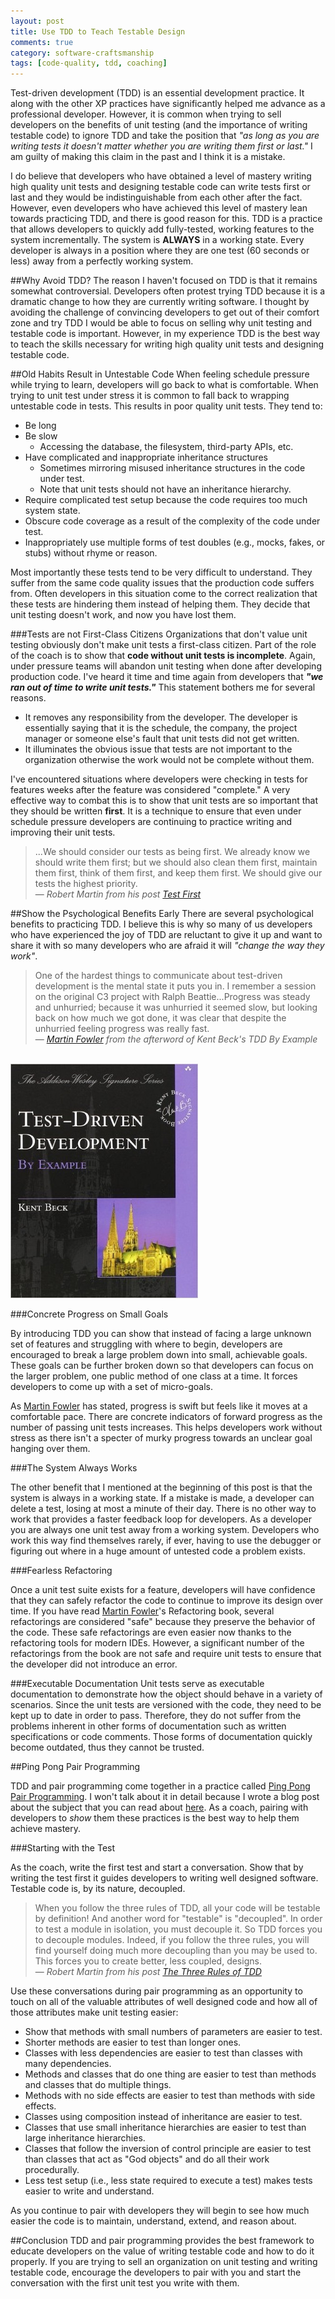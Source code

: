 ```yaml
---
layout: post
title: Use TDD to Teach Testable Design 
comments: true
category: software-craftsmanship
tags: [code-quality, tdd, coaching]
---
```


Test-driven development (TDD) is an essential development practice. It along with the other XP practices have significantly helped me advance as a professional developer. However, it is common when trying to sell developers on the benefits of unit testing (and the importance of writing testable code) to ignore TDD and take the position that _"as long as you are writing tests it doesn't matter whether you are writing them first or last."_ I am guilty of making this claim in the past and I think it is a mistake. 

<!--more-->

I do believe that developers who have obtained a level of mastery writing high quality unit tests and designing testable code can write tests first or last and they would be indistinguishable from each other after the fact. However, even developers who have achieved this level of mastery lean towards practicing TDD, and there is good reason for this. TDD is a practice that allows developers to quickly add fully-tested, working features to the system incrementally. The system is **ALWAYS** in a working state. Every developer is always in a position where they are one test (60 seconds or less) away from a perfectly working system.

##Why Avoid TDD?
The reason I haven't focused on TDD is that it remains somewhat controversial. Developers often protest trying TDD because it is a dramatic change to how they are currently writing software. I thought by avoiding the challenge of convincing developers to get out of their comfort zone and try TDD I would be able to focus on selling why unit testing and testable code is important. However, in my experience TDD is the best way to teach the skills necessary for writing high quality unit tests and designing testable code. 

##Old Habits Result in Untestable Code
When feeling schedule pressure while trying to learn, developers will go back to what is comfortable. When trying to unit test under stress it is common to fall back to wrapping untestable code in tests. This results in poor quality unit tests. They tend to:

* Be long
* Be slow 
	* Accessing the database, the filesystem, third-party APIs, etc.
* Have complicated and inappropriate inheritance structures
	* Sometimes mirroring misused inheritance structures in the code under test. 
	* Note that unit tests should not have an inheritance hierarchy.
* Require complicated test setup because the code requires too much system state.
* Obscure code coverage as a result of the complexity of the code under test.
* Inappropriately use multiple forms of test doubles (e.g., mocks, fakes, or stubs) without rhyme or reason.

Most importantly these tests tend to be very difficult to understand. They suffer from the same code quality issues that the production code suffers from. Often developers in this situation come to the correct realization that these tests are hindering them instead of helping them. They decide that unit testing doesn't work, and now you have lost them.

###Tests are not First-Class Citizens
Organizations that don't value unit testing obviously don't make unit tests a first-class citizen. Part of the role of the coach is to show that **code without unit tests is incomplete**. Again, under pressure teams will abandon unit testing when done after developing production code. I've heard it time and time again from developers that *__"we ran out of time to write unit tests."__* This statement bothers me for several reasons. 

* It removes any responsibility from the developer. The developer is essentially saying that it is the schedule, the company, the project manager or someone else's fault that unit tests did not get written.
* It illuminates the obvious issue that tests are not important to the organization otherwise the work would not be complete without them. 

I've encountered situations where developers were checking in tests for features weeks after the feature was considered "complete." A very effective way to combat this is to show that unit tests are so important that they should be written **first**. It is a technique to ensure that even under schedule pressure developers are continuing to practice writing and improving their unit tests.

> ...We should consider our tests as being first. We already know we should write them first; but we should also clean them first, maintain them first, think of them first, and keep them first. We should give our tests the highest priority.  
>&mdash; _Robert Martin from his post [Test First](https://blog.8thlight.com/uncle-bob/2013/09/23/Test-first.html)_ 

##Show the Psychological Benefits Early
There are several psychological benefits to practicing TDD. I believe this is why so many of us developers who have experienced the joy of TDD are reluctant to give it up and want to share it with so many developers who are afraid it will _"change the way they work"_.

> One of the hardest things to communicate about test-driven development is the mental state it puts you in. I remember a session on the original C3 project with Ralph Beattie...Progress was steady and unhurried; because it was unhurried it seemed slow, but looking back on how much we got done, it was clear that despite the unhurried feeling progress was really fast.  
> &mdash; _[Martin Fowler](http://martinfowler.com/) from the afterword of Kent Beck's TDD By Example_

<br/>
<img class="img-responsive center-block" src="/images/tdd_by_example.jpg" />

###Concrete Progress on Small Goals

By introducing TDD you can show that instead of facing a large unknown set of features and struggling with where to begin, developers are encouraged to break a large problem down into small, achievable goals. These goals can be further broken down so that developers can focus on the larger problem, one public method of one class at a time. It forces developers to come up with a set of micro-goals. 

As [Martin Fowler](http://martinfowler.com/) has stated, progress is swift but feels like it moves at a comfortable pace. There are concrete indicators of forward progress as the number of passing unit tests increases. This helps developers work without stress as there isn't a specter of murky progress towards an unclear goal hanging over them.

###The System Always Works

The other benefit that I mentioned at the beginning of this post is that the system is always in a working state. If a mistake is made, a developer can delete a test, losing at most a minute of their day. There is no other way to work that provides a faster feedback loop for developers. As a developer you are always one unit test away from a working system. Developers who work this way find themselves rarely, if ever, having to use the debugger or figuring out where in a huge amount of untested code a problem exists.

###Fearless Refactoring

Once a unit test suite exists for a feature, developers will have confidence that they can safely refactor the code to continue to improve its design over time. If you have read [Martin Fowler](http://martinfowler.com/)'s Refactoring book, several refactorings are considered "safe" because they preserve the behavior of the code. These safe refactorings are even easier now thanks to the refactoring tools for modern IDEs. However, a significant number of the refactorings from the book are not safe and require unit tests to ensure that the developer did not introduce an error.

###Executable Documentation
Unit tests serve as executable documentation to demonstrate how the object should behave in a variety of scenarios. Since the unit tests are versioned with the code, they need to be kept up to date in order to pass. Therefore, they do not suffer from the problems inherent in other forms of documentation such as written specifications or code comments. Those forms of documentation quickly become outdated, thus they cannot be trusted.

##Ping Pong Pair Programming

TDD and pair programming come together in a practice called [Ping Pong Pair Programming](/2015/04/18/ping-pong-pair-programming.html). I won't talk about it in detail because I wrote a blog post about the subject that you can read about [here](/2015/04/18/ping-pong-pair-programming.html). As a coach, pairing with developers to *show* them these practices is the best way to help them achieve mastery. 

###Starting with the Test

As the coach, write the first test and start a conversation. Show that by writing the test first it guides developers to writing well designed software. Testable code is, by its nature, decoupled.

> When you follow the three rules of TDD, all your code will be testable by definition! And another word for "testable" is "decoupled". In order to test a module in isolation, you must decouple it. So TDD forces you to decouple modules. Indeed, if you follow the three rules, you will find yourself doing much more decoupling than you may be used to. This forces you to create better, less coupled, designs.  
> &mdash; _Robert Martin from his post [The Three Rules of TDD](http://butunclebob.com/ArticleS.UncleBob.TheThreeRulesOfTdd)_

Use these conversations during pair programming as an opportunity to touch on all of the valuable attributes of well designed code and how all of those attributes make unit testing easier:

* Show that methods with small numbers of parameters are easier to test. 
* Shorter methods are easier to test than longer ones.  
* Classes with less dependencies are easier to test than classes with many dependencies.
* Methods and classes that do one thing are easier to test than methods and classes that do multiple things. 
* Methods with no side effects are easier to test than methods with side effects. 
* Classes using composition instead of inheritance are easier to test.
* Classes that use small inheritance hierarchies are easier to test than large inheritance hierarchies.
* Classes that follow the inversion of control principle are easier to test than classes that act as "God objects" and do all their work procedurally.
* Less test setup (i.e., less state required to execute a test) makes tests easier to write and understand.

As you continue to pair with developers they will begin to see how much easier the code is to maintain, understand, extend, and reason about.

##Conclusion
TDD and pair programming provides the best framework to educate developers on the value of writing testable code and how to do it properly. If you are trying to sell an organization on unit testing and writing testable code, encourage the developers to pair with you and start the conversation with the first unit test you write with them.
